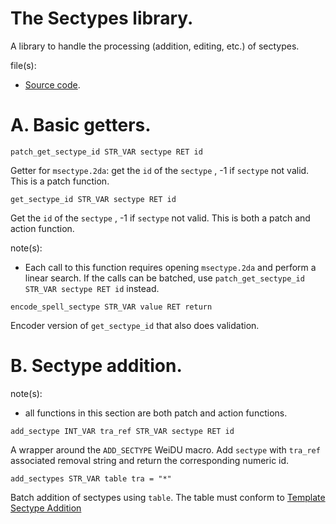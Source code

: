# The Sectypes library.

A library to handle the processing (addition, editing, etc.) of sectypes.

file(s):

* [Source code](../../sectypes.tpa).

# A. Basic getters.

`patch_get_sectype_id STR_VAR sectype RET id`

Getter for `msectype.2da`: get the `id` of the `sectype` , -1 if `sectype` not valid. This is a patch function.

`get_sectype_id STR_VAR sectype RET id`

Get the `id` of the `sectype` , -1 if `sectype` not valid. This is both a patch and action function.

note(s):
* Each call to this function requires opening `msectype.2da` and perform a linear search. If the calls can be batched, use `patch_get_sectype_id STR_VAR sectype RET id` instead.

`encode_spell_sectype STR_VAR value RET return`

Encoder version of `get_sectype_id` that also does validation.

# B. Sectype addition.

note(s):
* all functions in this section are both patch and action functions.

`add_sectype INT_VAR tra_ref STR_VAR sectype RET id`

A wrapper around the `ADD_SECTYPE` WeiDU macro. Add `sectype` with `tra_ref` associated removal string and return the corresponding numeric id.

`add_sectypes STR_VAR table tra = "*"`

Batch addition of sectypes using `table`. The table must conform to [Template Sectype Addition](../../resources/2da/sectypes/sectypes.2da)
